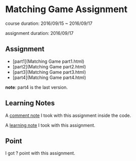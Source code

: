 # Matching Game Assignment

course duration: 2016/09/15 ~ 2016/09/17

assignment duration: 2016/09/17

## Assignment

- [part1](Matching Game part1.html)
- [part2](Matching Game part2.html)
- [part3](Matching Game part3.html)
- [part4](Matching Game part4.html)

**note**: part4 is the last version.

## Learning Notes

A [comment note](part2-with-note.html) I took with this assignment inside the code.

A [learning note](learning-notes.md) I took with this assignment.

## Point

I got ? point with this assignment.
